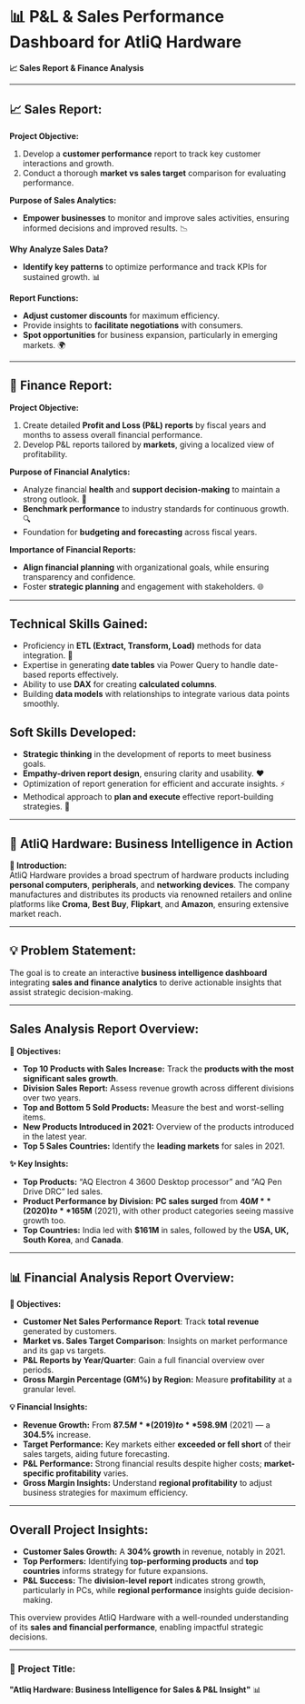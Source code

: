 # 📊 P&L & Sales Performance Dashboard for AtliQ Hardware  
**📈 Sales Report & Finance Analysis**

---

## 📈 Sales Report:  
**Project Objective:**
1. Develop a **customer performance** report to track key customer interactions and growth.
2. Conduct a thorough **market vs sales target** comparison for evaluating performance.

**Purpose of Sales Analytics:**
- **Empower businesses** to monitor and improve sales activities, ensuring informed decisions and improved results. 📉

**Why Analyze Sales Data?**
- **Identify key patterns** to optimize performance and track KPIs for sustained growth. 📊

**Report Functions:**
- **Adjust customer discounts** for maximum efficiency.
- Provide insights to **facilitate negotiations** with consumers.  
- **Spot opportunities** for business expansion, particularly in emerging markets. 🌍

---

## 💼 Finance Report:  
**Project Objective:**  
1. Create detailed **Profit and Loss (P&L) reports** by fiscal years and months to assess overall financial performance.  
2. Develop P&L reports tailored by **markets**, giving a localized view of profitability.

**Purpose of Financial Analytics:**
- Analyze financial **health** and **support decision-making** to maintain a strong outlook. 💸  
- **Benchmark performance** to industry standards for continuous growth. 🔍  
- Foundation for **budgeting and forecasting** across fiscal years.

**Importance of Financial Reports:**  
- **Align financial planning** with organizational goals, while ensuring transparency and confidence.  
- Foster **strategic planning** and engagement with stakeholders. 🌐

---

## **Technical Skills Gained:**  
- Proficiency in **ETL (Extract, Transform, Load)** methods for data integration. 🔄  
- Expertise in generating **date tables** via Power Query to handle date-based reports effectively.  
- Ability to use **DAX** for creating **calculated columns**.  
- Building **data models** with relationships to integrate various data points smoothly.  

## **Soft Skills Developed:**  
- **Strategic thinking** in the development of reports to meet business goals.  
- **Empathy-driven report design**, ensuring clarity and usability. ❤️  
- Optimization of report generation for efficient and accurate insights. ⚡  
- Methodical approach to **plan and execute** effective report-building strategies. 📑

---

## 🏢 AtliQ Hardware: Business Intelligence in Action

**🔨 Introduction:**  
AtliQ Hardware provides a broad spectrum of hardware products including **personal computers**, **peripherals**, and **networking devices**. The company manufactures and distributes its products via renowned retailers and online platforms like **Croma**, **Best Buy**, **Flipkart**, and **Amazon**, ensuring extensive market reach.  

---

## 💡 Problem Statement:  
The goal is to create an interactive **business intelligence dashboard** integrating **sales and finance analytics** to derive actionable insights that assist strategic decision-making.

---

## Sales Analysis Report Overview:

**🚀 Objectives:**
- **Top 10 Products with Sales Increase:** Track the **products with the most significant sales growth**.
- **Division Sales Report:** Assess revenue growth across different divisions over two years.
- **Top and Bottom 5 Sold Products:** Measure the best and worst-selling items.
- **New Products Introduced in 2021:** Overview of the products introduced in the latest year.
- **Top 5 Sales Countries:** Identify the **leading markets** for sales in 2021.

**✨ Key Insights:**
- **Top Products:** “AQ Electron 4 3600 Desktop processor” and “AQ Pen Drive DRC” led sales.  
- **Product Performance by Division:** **PC sales surged** from **$40M** (2020) to **$165M** (2021), with other product categories seeing massive growth too.  
- **Top Countries:** India led with **$161M** in sales, followed by the **USA, UK, South Korea**, and **Canada**.

---

## 📊 Financial Analysis Report Overview:

**🏦 Objectives:**
- **Customer Net Sales Performance Report**: Track **total revenue** generated by customers.
- **Market vs. Sales Target Comparison**: Insights on market performance and its gap vs targets.
- **P&L Reports by Year/Quarter**: Gain a full financial overview over periods.
- **Gross Margin Percentage (GM%) by Region:** Measure **profitability** at a granular level.

**💡 Financial Insights:**
- **Revenue Growth:** From **$87.5M** (2019) to **$598.9M** (2021) — a **304.5%** increase.  
- **Target Performance:** Key markets either **exceeded or fell short** of their sales targets, aiding future forecasting.  
- **P&L Performance:** Strong financial results despite higher costs; **market-specific profitability** varies.  
- **Gross Margin Insights:** Understand **regional profitability** to adjust business strategies for maximum efficiency.

---

## **Overall Project Insights:**
- **Customer Sales Growth:** A **304% growth** in revenue, notably in 2021.  
- **Top Performers:** Identifying **top-performing products** and **top countries** informs strategy for future expansions.  
- **P&L Success:** The **division-level report** indicates strong growth, particularly in PCs, while **regional performance** insights guide decision-making.

This overview provides AtliQ Hardware with a well-rounded understanding of its **sales and financial performance**, enabling impactful strategic decisions.

---

### 🚀 **Project Title:**  
**"Atliq Hardware: Business Intelligence for Sales & P&L Insight"** 📊
